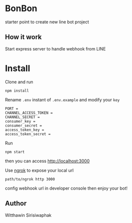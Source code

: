 # BonBon
starter point to create new line bot project

## How it work
Start express server to handle webhook from LINE

# Install
Clone and run
```
npm install
```
Rename `.env` instant of `.env.example` and modify your `key`
```
PORT = 
CHANNEL_ACCESS_TOKEN =
CHANNEL_SECRET =
consumer_key =
consumer_secret =
access_token_key =
access_token_secret =
```
Run
```
npm start
```
then you can access [http://localhost:3000](http://localhost:3000)

Use [ngrok](https://ngrok.com/) to expose your local url
```
path/to/ngrok http 3000
```
config webhook url in developer console then enjoy your bot!

## Author
Witthawin Sirisiwaphak
